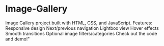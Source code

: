 # Image-Gallery
Image Gallery project built with HTML, CSS, and JavaScript. Features:  Responsive design  Next/previous navigation  Lightbox view  Hover effects  Smooth transitions  Optional image filters/categories  Check out the code and demo!"
